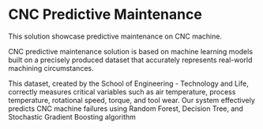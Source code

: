 # CNC Predictive Maintenance

This solution showcase predictive maintenance on CNC machine.

CNC predictive maintenance solution is based on machine learning models built on a precisely produced dataset that accurately represents real-world machining circumstances.

This dataset, created by the School of Engineering - Technology and Life, correctly measures critical variables such as air temperature, process temperature, rotational speed, torque, and tool wear. Our system effectively predicts CNC machine failures using Random Forest, Decision Tree, and Stochastic Gradient Boosting algorithm
